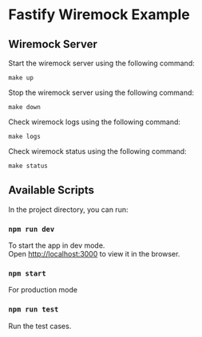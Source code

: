 # Fastify Wiremock Example

## Wiremock Server

Start the wiremock server using the following command:
```
make up
```

Stop the wiremock server using the following command:
```
make down
```

Check wiremock logs using the following command:
```
make logs
```

Check wiremock status using the following command:
```
make status
```

## Available Scripts

In the project directory, you can run:

### `npm run dev`

To start the app in dev mode.\
Open [http://localhost:3000](http://localhost:3000) to view it in the browser.

### `npm start`

For production mode

### `npm run test`

Run the test cases.


